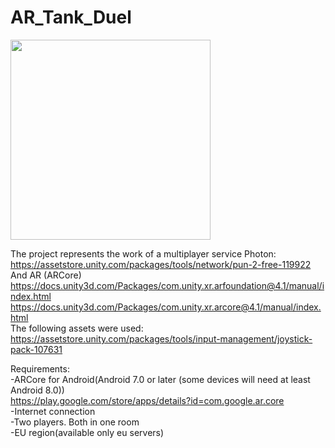 # AR_Tank_Duel
<img src="https://i.imgur.com/qM48sN8.gif" width="320">  


The project represents the work of a multiplayer service Photon:  
https://assetstore.unity.com/packages/tools/network/pun-2-free-119922  
And AR (ARCore)  
https://docs.unity3d.com/Packages/com.unity.xr.arfoundation@4.1/manual/index.html  
https://docs.unity3d.com/Packages/com.unity.xr.arcore@4.1/manual/index.html  
The following assets were used:  
https://assetstore.unity.com/packages/tools/input-management/joystick-pack-107631

Requirements:  
-ARCore for Android(Android 7.0 or later (some devices will need at least Android 8.0))  
https://play.google.com/store/apps/details?id=com.google.ar.core  
-Internet connection  
-Two players. Both in one room  
-EU region(available only eu servers)  
